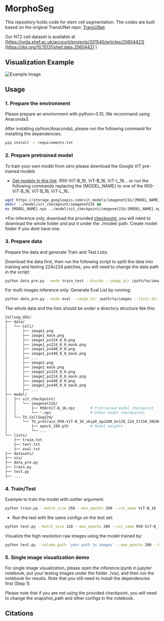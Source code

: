 # MorphoSeg
This repository holds code for stem cell segmentation. The codes are built based on the original TransUNet repo: [TransUNet](https://github.com/Beckschen/TransUNet).

Our NT2 cell dataset is available at [https://orda.shef.ac.uk/account/projects/201540/articles/25604421](https://doi.org/10.15131/shef.data.25604421 ) 

## Visualization Example
![Example Image](example/example.png)

## Usage

### 1. Prepare the environment

Please prepare an environment with python=3.10, We recommand using Anaconda3. 

After installing python(Anaconda), please run the following command for installing the dependencies.

```bash
pip install -r requirements.txt
```

### 2. Prepare pretrained model

To train your own model from zero please download the Google ViT pre-trained models
* [Get models in this link](https://console.cloud.google.com/storage/vit_models/): R50-ViT-B_16, ViT-B_16, ViT-L_16...
or run the following commands replacing the {MODEL_NAME} to one of the R50-ViT-B_16, ViT-B_16, ViT-L_16..
```bash
wget https://storage.googleapis.com/vit_models/imagenet21k/{MODEL_NAME}.npz &&
mkdir ../model/vit_checkpoint/imagenet21k &&
mv {MODEL_NAME}.npz ../model/vit_checkpoint/imagenet21k/{MODEL_NAME}.npz
```

*For inference only, download the provided [checkpoint](https://drive.google.com/drive/folders/1A2fYP5uPjevKxKek0pneYLQzUPSQISua?usp=sharing), you will need to download the whole folder and put it under the ./model/ path. Create model folder if you dont have one.

### 3. Prepare data

Prepare the data and generate Train and Test Lists:

Download the data first, then run the following script to spilit the data into training and testing 224x224 patches, you will need to change the data path in the script:

```bash
python data_pre.py --mode train_test --divide --image_dir /path/to/images --mask_dir /path/to/masks --dataset_dir /path/to/training_and_testing_patches --lists_dir /path/to/lists
```

For multi images inference only:
Generate Eval List by running:

```bash
python data_pre.py --mode eval --image_dir /path/to/images --lists_dir /path/to/lists
```

The whole data and the lists should be under a directory structure like this:
```bash
Cellseg_UOS/
├── data/
│   └── Cell/
│       ├── image1.png
│       ├── image1_mask.png
│       ├── image1_ps224_0_0.png
│       ├── image1_ps224_0_0_mask.png
│       ├── image1_ps448_0_0.png
│       ├── image1_ps448_0_0_mask.png
│       ├── ...
│       ├── image2.png
│       ├── image2_mask.png
│       ├── image2_ps224_0_0.png
│       ├── image2_ps224_0_0_mask.png
│       ├── image2_ps448_0_0.png
│       ├── image2_ps448_0_0_mask.png
│       ├── ...
├── model/
│   ├── vit_checkpoint/
│   │   └── imagenet21k/
│   │       ├── R50+ViT-B_16.npz       # Pretrained model checkpoint
│   │       └── *.npz                  # Other model checkpoints
│   └── TU_CellSeg224/
│       └── TU_pretrain_R50-ViT-B_16_skip0_epo200_bs128_224_St150_SN100_SEL10000_SF100000_LTpareto_VOS/
│           ├── epoch_199.pth          # Model weights
│           └── ...                        
└── lists/
    ├── train.txt
    ├── test.txt
    ├── eval.txt
├── datasets/
├── vis/
├── data_pre.py
├── train.py
├── test.py
├── ...
```

### 4. Train/Test

Example to train the model with outlier argument:

```bash
python train.py --batch_size 256 --max_epochs 200 --vit_name ViT-B_16 --start_epoch 150 --select 10000 --sample_from 100000 --loss_type norm --use_vos
```

- Run the test with the same configs on the test set:

```bash
python test.py --batch_size 128 --max_epochs 200 --vit_name R50-ViT-B_16 --start_epoch 150 --select 10000 --sample_from 100000 --loss_type $loss_type --use_vos
```

Visualize the high resolution raw images using the model trained by:
```bash
python test.py --volume_path 'your path to images' --max_epochs 200 --batch_size 256 --vit_name R50-ViT-B_16 --is_savenii --data_split eval --start_epoch 150 --select 10000 --sample_from 100000 --loss_type norm --use_vos
```

### 5. Single image visualization demo

For single image visualization, please open the inference.ipynb in jupyter notebook, put your testing images under the folder ./vis/, and then run the notebook for results. Note that you still need to install the dependencies first (Step 1). 

Please note that if you are not using the provided checkpoint, you will need to change the snapshot_path and other configs in the notebook.


## Citations

<!-- ```bibtex

``` -->
